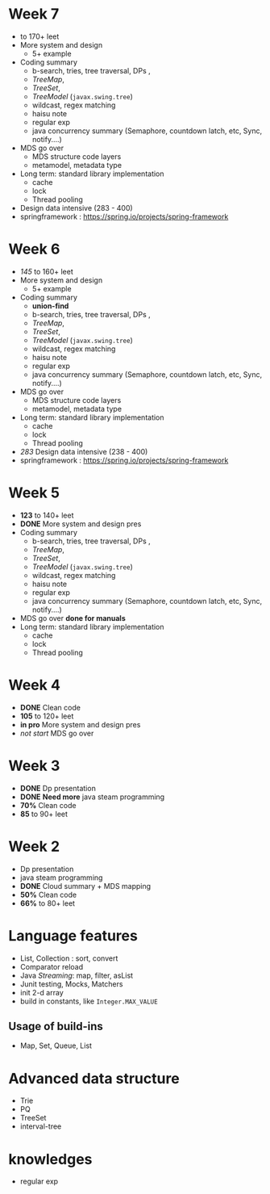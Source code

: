 # Week 7
* to 170+ leet
* More system and design
  * 5+ example
* Coding summary
  * b-search, tries, tree traversal, DPs ,
  * *TreeMap*,
  * *TreeSet*,
  * *TreeModel* (`javax.swing.tree`)  
  * wildcast, regex matching
  * haisu note
  * regular exp
  * java concurrency summary (Semaphore, countdown latch, etc, Sync, notify....)
* MDS go over
  * MDS structure code layers
  * metamodel, metadata type
* Long term: standard library implementation
  * cache
  * lock
  * Thread pooling
* Design data intensive (283 - 400)
* springframework : https://spring.io/projects/spring-framework


# Week 6
* *145* to 160+ leet
* More system and design
  * 5+ example
* Coding summary
  * **union-find**
  * b-search, tries, tree traversal, DPs ,
  * *TreeMap*,
  * *TreeSet*,
  * *TreeModel* (`javax.swing.tree`)  
  * wildcast, regex matching
  * haisu note
  * regular exp
  * java concurrency summary (Semaphore, countdown latch, etc, Sync, notify....)
* MDS go over
  * MDS structure code layers
  * metamodel, metadata type
* Long term: standard library implementation
  * cache
  * lock
  * Thread pooling
* *283* Design data intensive (238 - 400)
* springframework : https://spring.io/projects/spring-framework

# Week 5
* **123** to 140+ leet
* **DONE** More system and design pres
* Coding summary
  * b-search, tries, tree traversal, DPs ,
  * *TreeMap*,
  * *TreeSet*,
  * *TreeModel* (`javax.swing.tree`)  
  * wildcast, regex matching
  * haisu note
  * regular exp
  * java concurrency summary (Semaphore, countdown latch, etc, Sync, notify....)
* MDS go over **done for manuals**
* Long term: standard library implementation
  * cache
  * lock
  * Thread pooling



# Week 4
* **DONE** Clean code
* **105** to 120+ leet
* **in pro** More system and design pres
* *not start* MDS go over


# Week 3
* **DONE** Dp presentation
* **DONE** **Need more** java steam programming
* **70%** Clean code
* **85** to 90+ leet

# Week 2
* Dp presentation
* java steam programming
* **DONE** Cloud summary + MDS mapping
* **50%** Clean code
* **66%** to 80+ leet

# Language features
* List, Collection : sort, convert
* Comparator reload
* Java *Streaming*: map, filter, asList
* Junit testing, Mocks, Matchers
* init 2-d array
* build in constants, like `Integer.MAX_VALUE`

## Usage of build-ins
* Map, Set, Queue, List


# Advanced data structure
* Trie
* PQ
* TreeSet
* interval-tree

# knowledges
* regular exp
